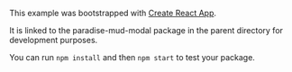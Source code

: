 This example was bootstrapped with [Create React App](https://github.com/facebook/create-react-app).

It is linked to the paradise-mud-modal package in the parent directory for development purposes.

You can run `npm install` and then `npm start` to test your package.
